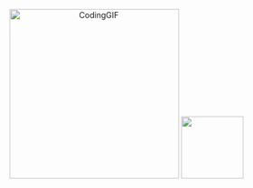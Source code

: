 
<p align="center">
  <img width="300" src="https://user-images.githubusercontent.com/61885011/215563646-200da64f-8854-41d4-ad59-8b74c8faa799.gif" title="" alt="CodingGIF">
   <img  width="110"
  src="https://cr-ss-service.azurewebsites.net/api/ScreenShot?widget=summary&username=vellt&badges=2&width=200&show-avatar=false&style=--header-bg-color:%23000;--border-radius:10px;"/>
</p>

<p align="center">
 

</p>
